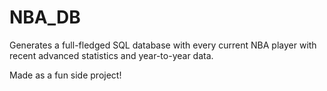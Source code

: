 # NBA_DB

Generates a full-fledged SQL database with every current NBA player with recent advanced statistics and year-to-year data. 


Made as a fun side project!
